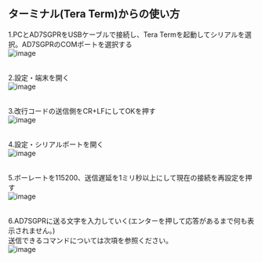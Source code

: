 ## ターミナル(Tera Term)からの使い方

1.PCとAD7SGPRをUSBケーブルで接続し、Tera Termを起動してシリアルを選択。AD7SGPRのCOMポートを選択する <br> 
<img src="https://github.com/bit-trade-one/AD7SGPR/assets/85532743/b760cfb6-544b-4b86-be4c-7758c659f6cc" alt="image"><br><br>


2.設定・端末を開く  <br>
<img src="https://github.com/bit-trade-one/AD7SGPR/assets/85532743/a551f05a-4301-4e6d-90f4-fc66b02af9e3" alt="image"><br><br>


3.改行コードの送信側をCR+LFにしてOKを押す  <br>
<img src="https://github.com/bit-trade-one/AD7SGPR/assets/85532743/3f8d7535-22d3-4165-8dd0-65982dab7fa2" alt="image"><br><br>

4.設定・シリアルポートを開く  <br>
<img src="https://github.com/bit-trade-one/AD7SGPR/assets/85532743/27d9240a-b171-4218-8af4-52b588967894" alt="image"><br><br>

5.ボーレートを115200、送信遅延を1ミリ秒以上にして現在の接続を再設定を押す  <br>
<img src="https://github.com/bit-trade-one/AD7SGPR/assets/85532743/f834b7fb-7da8-4252-84b4-da48acdf92d8" alt="image"><br><br>


6.AD7SGPRに送る文字を入力していく(エンターを押して応答があるまで何も表示されません。)<br>
送信できるコマンドについては次項を参照ください。<br>
<img src="https://github.com/bit-trade-one/AD7SGPR/assets/85532743/b761aa82-17e3-4611-96d4-4d8562b9a1c8" alt="image"><br><br>
